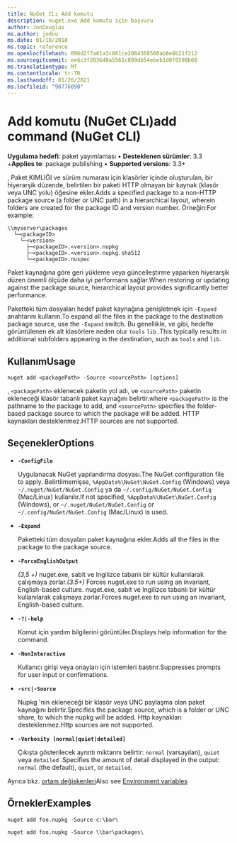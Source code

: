 ```yaml
---
title: NuGet CLı Add komutu
description: nuget.exe Add komutu için başvuru
author: JonDouglas
ms.author: jodou
ms.date: 01/18/2018
ms.topic: reference
ms.openlocfilehash: 096d2f7a61a3c861ce2084368500ab8e8b21f212
ms.sourcegitcommit: ee6c3f203648a5561c809db54ebeb1d0f0598b68
ms.translationtype: MT
ms.contentlocale: tr-TR
ms.lasthandoff: 01/26/2021
ms.locfileid: "98776090"
---
```

# <a name="add-command-nuget-cli"></a><span data-ttu-id="03773-103">Add komutu (NuGet CLı)</span><span class="sxs-lookup"><span data-stu-id="03773-103">add command (NuGet CLI)</span></span>

<span data-ttu-id="03773-104">**Uygulama hedefi**: paket yayımlaması &bullet; **Desteklenen sürümler**: 3.3 +</span><span class="sxs-lookup"><span data-stu-id="03773-104">**Applies to**: package publishing &bullet; **Supported versions**: 3.3+</span></span>

<span data-ttu-id="03773-105">, Paket KIMLIĞI ve sürüm numarası için klasörler içinde oluşturulan, bir hiyerarşik düzende, belirtilen bir paketi HTTP olmayan bir kaynak (klasör veya UNC yolu) öğesine ekler.</span><span class="sxs-lookup"><span data-stu-id="03773-105">Adds a specified package to a non-HTTP package source (a folder or UNC path) in a hierarchical layout, wherein folders are created for the package ID and version number.</span></span> <span data-ttu-id="03773-106">Örneğin:</span><span class="sxs-lookup"><span data-stu-id="03773-106">For example:</span></span>

```
\\myserver\packages
  └─<packageID>
    └─<version>
      ├─<packageID>.<version>.nupkg
      ├─<packageID>.<version>.nupkg.sha512
      └─<packageID>.nuspec
```

<span data-ttu-id="03773-107">Paket kaynağına göre geri yükleme veya güncelleştirme yaparken hiyerarşik düzen önemli ölçüde daha iyi performans sağlar.</span><span class="sxs-lookup"><span data-stu-id="03773-107">When restoring or updating against the package source, hierarchical layout provides significantly better performance.</span></span>

<span data-ttu-id="03773-108">Paketteki tüm dosyaları hedef paket kaynağına genişletmek için `-Expand` anahtarını kullanın.</span><span class="sxs-lookup"><span data-stu-id="03773-108">To expand all the files in the package to the destination package source, use the `-Expand` switch.</span></span> <span data-ttu-id="03773-109">Bu genellikle, ve gibi, hedefte görüntülenen ek alt klasörlere neden olur `tools` `lib` .</span><span class="sxs-lookup"><span data-stu-id="03773-109">This typically results in additional subfolders appearing in the destination, such as `tools` and `lib`.</span></span>

## <a name="usage"></a><span data-ttu-id="03773-110">Kullanım</span><span class="sxs-lookup"><span data-stu-id="03773-110">Usage</span></span>

```cli
nuget add <packagePath> -Source <sourcePath> [options]
```

<span data-ttu-id="03773-111">, `<packagePath>` eklenecek paketin yol adı, ve `<sourcePath>` paketin ekleneceği klasör tabanlı paket kaynağını belirtir.</span><span class="sxs-lookup"><span data-stu-id="03773-111">where `<packagePath>` is the pathname to the package to add, and `<sourcePath>` specifies the folder-based package source to which the package will be added.</span></span> <span data-ttu-id="03773-112">HTTP kaynakları desteklenmez.</span><span class="sxs-lookup"><span data-stu-id="03773-112">HTTP sources are not supported.</span></span>

## <a name="options"></a><span data-ttu-id="03773-113">Seçenekler</span><span class="sxs-lookup"><span data-stu-id="03773-113">Options</span></span>

- **`-ConfigFile`**

  <span data-ttu-id="03773-114">Uygulanacak NuGet yapılandırma dosyası.</span><span class="sxs-lookup"><span data-stu-id="03773-114">The NuGet configuration file to apply.</span></span> <span data-ttu-id="03773-115">Belirtilmemişse, `%AppData%\NuGet\NuGet.Config` (Windows) veya `~/.nuget/NuGet/NuGet.Config` ya da `~/.config/NuGet/NuGet.Config` (Mac/Linux) kullanılır.</span><span class="sxs-lookup"><span data-stu-id="03773-115">If not specified, `%AppData%\NuGet\NuGet.Config` (Windows), or `~/.nuget/NuGet/NuGet.Config` or `~/.config/NuGet/NuGet.Config` (Mac/Linux) is used.</span></span>

- **`-Expand`**

  <span data-ttu-id="03773-116">Paketteki tüm dosyaları paket kaynağına ekler.</span><span class="sxs-lookup"><span data-stu-id="03773-116">Adds all the files in the package to the package source.</span></span>

- **`-ForceEnglishOutput`**

  <span data-ttu-id="03773-117">*(3,5 +)* nuget.exe, sabit ve Ingilizce tabanlı bir kültür kullanılarak çalışmaya zorlar.</span><span class="sxs-lookup"><span data-stu-id="03773-117">*(3.5+)* Forces nuget.exe to run using an invariant, English-based culture.</span></span>
<span data-ttu-id="03773-118">nuget.exe, sabit ve Ingilizce tabanlı bir kültür kullanılarak çalışmaya zorlar.</span><span class="sxs-lookup"><span data-stu-id="03773-118">Forces nuget.exe to run using an invariant, English-based culture.</span></span>

- **`-?|-help`**

  <span data-ttu-id="03773-119">Komut için yardım bilgilerini görüntüler.</span><span class="sxs-lookup"><span data-stu-id="03773-119">Displays help information for the command.</span></span>

- **`-NonInteractive`**

  <span data-ttu-id="03773-120">Kullanıcı girişi veya onayları için istemleri bastırır.</span><span class="sxs-lookup"><span data-stu-id="03773-120">Suppresses prompts for user input or confirmations.</span></span>

- **`-src|-Source`**

   <span data-ttu-id="03773-121">Nupkg 'nin ekleneceği bir klasör veya UNC paylaşma olan paket kaynağını belirtir.</span><span class="sxs-lookup"><span data-stu-id="03773-121">Specifies the package source, which is a folder or UNC share, to which the nupkg will be added.</span></span> <span data-ttu-id="03773-122">Http kaynakları desteklenmez.</span><span class="sxs-lookup"><span data-stu-id="03773-122">Http sources are not supported.</span></span>

- **`-Verbosity [normal|quiet|detailed]`**

  <span data-ttu-id="03773-123">Çıkışta gösterilecek ayrıntı miktarını belirtir: `normal` (varsayılan), `quiet` veya `detailed` .</span><span class="sxs-lookup"><span data-stu-id="03773-123">Specifies the amount of detail displayed in the output: `normal` (the default), `quiet`, or `detailed`.</span></span>

<span data-ttu-id="03773-124">Ayrıca bkz. [ortam değişkenleri](cli-ref-environment-variables.md)</span><span class="sxs-lookup"><span data-stu-id="03773-124">Also see [Environment variables](cli-ref-environment-variables.md)</span></span>

## <a name="examples"></a><span data-ttu-id="03773-125">Örnekler</span><span class="sxs-lookup"><span data-stu-id="03773-125">Examples</span></span>

```cli
nuget add foo.nupkg -Source c:\bar\

nuget add foo.nupkg -Source \\bar\packages\
```
